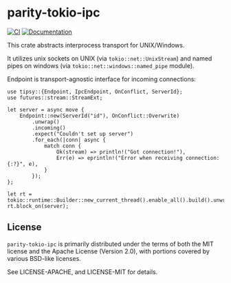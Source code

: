 # parity-tokio-ipc

[![CI](https://github.com/paritytech/parity-tokio-ipc/actions/workflows/ci.yml/badge.svg)](https://github.com/paritytech/parity-tokio-ipc/actions/workflows/ci.yml)
[![Documentation](https://docs.rs/parity-tokio-ipc/badge.svg)](https://docs.rs/parity-tokio-ipc)

This crate abstracts interprocess transport for UNIX/Windows.

It utilizes unix sockets on UNIX (via `tokio::net::UnixStream`) and named pipes on windows (via `tokio::net::windows::named_pipe` module).

Endpoint is transport-agnostic interface for incoming connections:

```rust,no_run
use tipsy::{Endpoint, IpcEndpoint, OnConflict, ServerId};
use futures::stream::StreamExt;

let server = async move {
    Endpoint::new(ServerId("id"), OnConflict::Overwrite)
        .unwrap()
        .incoming()
        .expect("Couldn't set up server")
        .for_each(|conn| async {
            match conn {
                Ok(stream) => println!("Got connection!"),
                Err(e) => eprintln!("Error when receiving connection: {:?}", e),
            }
        });
};

let rt = tokio::runtime::Builder::new_current_thread().enable_all().build().unwrap();
rt.block_on(server);
```

## License

`parity-tokio-ipc` is primarily distributed under the terms of both the MIT
license and the Apache License (Version 2.0), with portions covered by various
BSD-like licenses.

See LICENSE-APACHE, and LICENSE-MIT for details.
